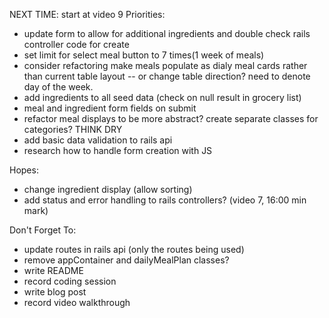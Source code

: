 NEXT TIME: start at video 9
Priorities:
- update form to allow for additional ingredients and double check rails controller code for create
- set limit for select meal button to 7 times(1 week of meals)
- consider refactoring make meals populate as dialy meal cards rather than current table layout -- or change table direction? need to denote day of the week.
- add ingredients to all seed data (check on null result in grocery list)
- meal and ingredient form fields on submit
- refactor meal displays to be more abstract? create separate classes for categories? THINK DRY
- add basic data validation to rails api
- research how to handle form creation with JS

Hopes:
- change ingredient display (allow sorting)
- add status and error handling to rails controllers? (video 7, 16:00 min mark)

Don't Forget To:
- update routes in rails api (only the routes being used)
- remove appContainer and dailyMealPlan classes?
- write README
- record coding session
- write blog post
- record video walkthrough
